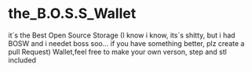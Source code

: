 # the_B.O.S.S_Wallet
it´s the Best Open Source Storage (I know i know, its´s shitty, but i had BOSW and i needet boss soo... if you have something better, plz create a pull Request)
Wallet,feel free to make your own verson, step and stl included

